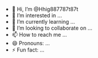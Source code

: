 - 👋 Hi, I’m @Hhig887787t87t
- 👀 I’m interested in ...
- 🌱 I’m currently learning ...
- 💞️ I’m looking to collaborate on ...
- 📫 How to reach me ...
- 😄 Pronouns: ...
- ⚡ Fun fact: ...

<!---
Hhig887787t87t/Hhig887787t87t is a ✨ special ✨ repository because its `README.md` (this file) appears on your GitHub profile.
You can click the Preview link to take a look at your changes.
--->
